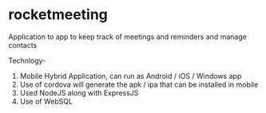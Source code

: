 # rocketmeeting
Application to app to keep track of meetings and reminders and manage contacts

Technlogy-

1. Mobile Hybrid Application, can run as Android / iOS / Windows app
2. Use of cordova will generate the apk / ipa that can be installed in mobile
3. Used NodeJS along with ExpressJS
4. Use of WebSQL
